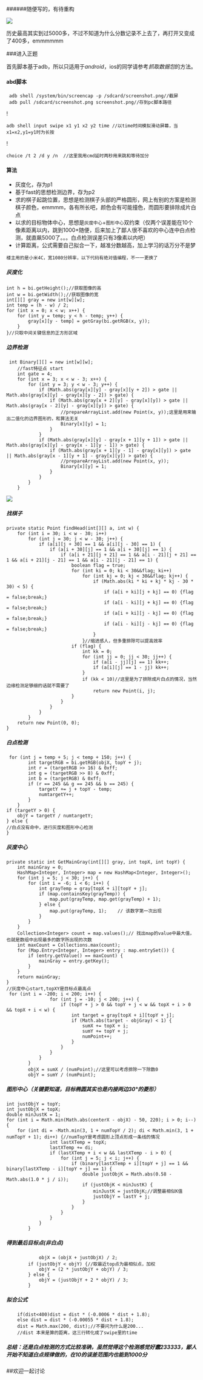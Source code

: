 ######随便写的，有待重构

![](http://file.cc98.org/v2-upload/mc20qz32.jpg)

历史最高其实到过5000多，不过不知道为什么分数记录不上去了，再打开又变成了400多，emmmmmm

###进入正题

首先脚本基于adb，所以只适用于*android*，ios的同学请参考*抓取数据包*的方法。
#### abd脚本

     adb shell /system/bin/screencap -p /sdcard/screenshot.png//截屏
	 adb pull /sdcard/screenshot.png screenshot.png//存到pc脚本路径
 !

    adb shell input swipe x1 y1 x2 y2 time //以time时间模拟滑动屏幕，当x1=x2,y1=y1时为长按
!

    choice /t 2 /d y /n  //这里我用cmd延时两秒用来跳和等待加分

#### 算法
* 灰度化，存为p1
* 基于fast的思想检测边界，存为p2
* 求的棋子起跳位置，思想是检测棋子头部的严格圆形，网上有别的方案是检测棋子颜色，emmmm，各有所长吧，颜色会有可能撞色，而圆形要排除成片白点
* 以求的目标物体中心，思想是`灰度中心`+`图形中心`双约束（仅两个误差能在10个像素距离以内，跳到1000+随便，后来加上了鄙人很不喜欢的中心连中白点检测，就直飙5000了。。。白点检测误差只有3像素以内吧）
* 计算距离，公式需要自己拟合一下，越准分数越高，加上学习的话万分不是梦

`楼主用的是小米4C，宽1080分辨率，以下代码有绝对值编程，不一一更换了`

##### 灰度化
    int h = bi.getHeight();//获取图像的高
	int w = bi.getWidth();//获取图像的宽
	int[][] gray = new int[w][w];
	int temp = (h - w) / 2;
	for (int x = 0; x < w; x++) {
		for (int y = temp; y < h - temp; y++) {
			gray[x][y - temp] = getGray(bi.getRGB(x, y));
		}
	}//只取中间关键信息的正方形区域

##### 边界检测
     int Binary[][] = new int[w][w];
        //fast特征点 start
        int gate = 4;
        for (int x = 3; x < w - 3; x++) {
            for (int y = 3; y < w - 3; y++) {
                if (Math.abs(gray[x][y] - gray[x][y + 2]) > gate || Math.abs(gray[x][y] - gray[x][y - 2]) > gate) {
                    if (Math.abs(gray[x + 2][y] - gray[x][y]) > gate || Math.abs(gray[x - 2][y] - gray[x][y]) > gate) {
                        //prepareArrayList.add(new Point(x, y));这里是用来输出二值化的边界图形的，和算法无关
                        Binary[x][y] = 1;
                    }
                }
                if (Math.abs(gray[x][y] - gray[x + 1][y + 1]) > gate || Math.abs(gray[x][y] - gray[x - 1][y - 1]) > gate) {
                    if (Math.abs(gray[x + 1][y - 1] - gray[x][y]) > gate || Math.abs(gray[x - 1][y + 1] - gray[x][y]) > gate) {
                        //prepareArrayList.add(new Point(x, y));
                        Binary[x][y] = 1;
                    }
                }
            }
        }
![](http://file.cc98.org/v2-upload/42frlicq.jpg)

##### 找棋子
    private static Point findHead(int[][] a, int w) {
        for (int i = 30; i < w - 30; i++)
            for (int j = 30; j < w - 30; j++) {
                if (a[i][j + 30] == 1 && a[i][j - 30] == 1) {
                    if (a[i + 30][j] == 1 && a[i + 30][j] == 1) {
                        if (a[i + 21][j + 21] == 1 && a[i - 21][j + 21] == 1 && a[i + 21][j - 21] == 1 && a[i - 21][j - 21] == 1) {
                            boolean flag = true;
                            for (int ki = 0; ki < 30&&flag; ki++)
                                for (int kj = 0; kj < 30&&flag; kj++) {
                                    if (Math.abs(ki * ki + kj * kj - 30 * 30) < 5) {
                                        if (a[i + ki][j + kj] == 0) {flag = false;break;}
                                        if (a[i - ki][j + kj] == 0) {flag = false;break;}
                                        if (a[i + ki][j - kj] == 0) {flag = false;break;}
                                        if (a[i - ki][j - kj] == 0) {flag = false;break;}
                                    }
                                }//缩进感人，但多重排除可以提高效率
                            if (flag) {
                                int kk = 0;
                                for (int jj = 0; jj < 30; jj++) {
                                    if (a[i - jj][j] == 1) kk++;
                                    if (a[i][j] == 1 - jj) kk++;
                                }
                                if (kk < 10)//这里是为了排除成片白点的情况，当然边缘检测足够细的话就不需要了
                                    return new Point(i, j);
                            }
                        }
                    }
                }
            }
        return new Point(0, 0);
    }

##### 白点检测
     for (int j = temp + 5; j < temp + 150; j++) {
            int targetRGB = bi.getRGB(objX, topY + j);
            int r = (targetRGB >> 16) & 0xff;
            int g = (targetRGB >> 8) & 0xff;
            int b = (targetRGB) & 0xff;
            if (r == 245 && g == 245 && b == 245) {
                targetY += j + topY - temp;
                numtargetY++;
            }
        }
	if (targetY > 0) {
    	objY = targetY / numtargetY;
	} else {
	//白点没有命中，进行灰度和图形中心检测
	}

##### 灰度中心
    private static int GetMainGray(int[][] gray, int topX, int topY) {
        int mainGray = 0;
        HashMap<Integer, Integer> map = new HashMap<Integer, Integer>();
        for (int j = 5; j < 30; j++) {
            for (int i = -6; i < 6; i++) {
                int grayTemp = gray[topX + i][topY + j];
                if (map.containsKey(grayTemp)) {
                    map.put(grayTemp, map.get(grayTemp) + 1);
                } else {
                    map.put(grayTemp, 1);    // 该数字第一次出现
                }
            }
        }
        Collection<Integer> count = map.values();// 找出map的value中最大值，也就是数组中出现最多的数字所出现的次数
        int maxCount = Collections.max(count);
        for (Map.Entry<Integer, Integer> entry : map.entrySet()) {
            if (entry.getValue() == maxCount) {
                mainGray = entry.getKey();
            }
        }
        return mainGray;
    }
	//灰度中心start,topXY是目标点最高点
	 for (int i = -200; i < 200; i++) {
                    for (int j = -10; j < 200; j++) {
                        if (topY + j > 0 && topY + j < w && topX + i > 0 && topX + i < w) {
                            int target = gray[topX + i][topY + j];
                            if (Math.abs(target - objGray) < 1) {
                                sumX += topX + i;
                                sumY += topY + j;
                                numPoint++;
                            }
                        }
                    }
                }
            }
            objX = sumX / (numPoint);//这里可以考虑排除一下除数0
            objY = sumY / (numPoint);
			

##### 图形中心（关键要知道，目标椭圆其实也是内接两边30°的菱形）

    int justObjY = topY;
    int justObjX = topX;
	double minJustK = 1;
    for (int i = Math.min(Math.abs(centerX - objX) - 50, 220); i > 0; i--) {
    	for (int di = -Math.min(3, 1 + numTopY / 2); di < Math.min(3, 1 + numTopY + 1); di++) {//numTopY是考虑圆形上顶点形成一条线的情况
                    int lastXTemp = topX;
                    lastXTemp += di;
                    if (lastXTemp + i < w && lastXTemp - i > 0) {
                        for (int j = 5; j < i; j++) {
                            if (binary[lastXTemp + i][topY + j] == 1 && binary[lastXTemp - i][topY + j] == 1) {
                                double justObjK = Math.abs(0.58 - Math.abs(1.0 * j / i));
                                if (justObjK < minJustK) {
                                    minJustK = justObjK;//调整最相似K值
                                    justObjY = lastY + j;
                                }
                            }
                        }
                    }
                }
            }

##### 得到最后目标点(非白点)
                objX = (objX + justObjX) / 2;
			if (justObjY < objY) {//取最近top点为最相似点，加权
                objY = (2 * justObjY + objY) / 3;
            } else {
                objY = (justObjY + 2 * objY) / 3;
            }

##### 拟合公式
        if(dist<400)dist = dist * (-0.0006 * dist + 1.8);
        else dist = dist * (-0.00055 * dist + 1.8);
        dist = Math.max(200, dist);//不要问为什么是200...
		//dist 本来是算的距离，这三行转化成了swipe里的time


##### 总结：还是白点检测的方式比较准确，虽然觉得这个检测感觉好蠢233333，鄙人开始不知道白点规律做的，在10的误差范围内也能到1000分

##欢迎一起讨论

